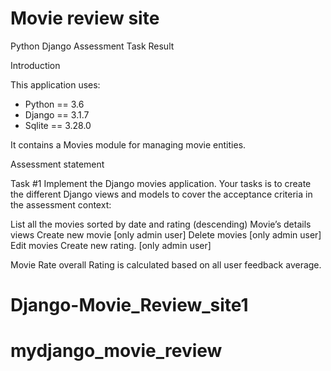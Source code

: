 # Movie review site
Python Django Assessment Task Result

Introduction

This application uses:
-  Python == 3.6
-  Django == 3.1.7
-  Sqlite == 3.28.0

It contains a Movies module for managing movie entities.

Assessment statement

Task #1
Implement the Django movies application. Your tasks is to create the different Django views and models to cover the acceptance criteria in the assessment context:

List all the movies sorted by date and rating (descending)
Movie’s details views
Create new movie [only admin user]
Delete movies    [only admin user]
Edit movies Create new rating. [only admin user]

Movie Rate overall Rating is calculated  based on all user feedback average.
# Django-Movie_Review_site1
# mydjango_movie_review
